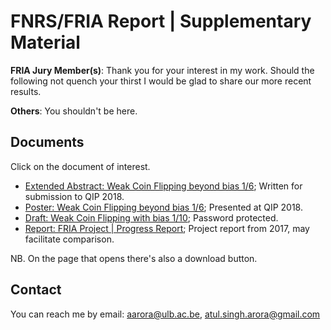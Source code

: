 # FNRS/FRIA Report | Supplementary Material

**FRIA Jury Member(s)**: Thank you for your interest in my work. Should the following not quench your thirst I would be glad to share our more recent results.

**Others**: You shouldn't be here.

## Documents

Click on the document of interest. 

* [Extended Abstract: Weak Coin Flipping beyond bias 1/6](./QIP_abstract_WCF_1by10_jEdit2.pdf); Written for submission to QIP 2018.
* [Poster: Weak Coin Flipping beyond bias 1/6](./QIPposter.pdf); Presented at QIP 2018.
* [Draft: Weak Coin Flipping with bias 1/10](./WCF_1by10_locked.pdf); Password protected.
* [Report: FRIA Project | Progress Report](./ProgressReportFRIA1.pdf); Project report from 2017, may facilitate comparison.

NB. On the page that opens there's also a download button.

## Contact
You can reach me by email: aarora@ulb.ac.be, atul.singh.arora@gmail.com